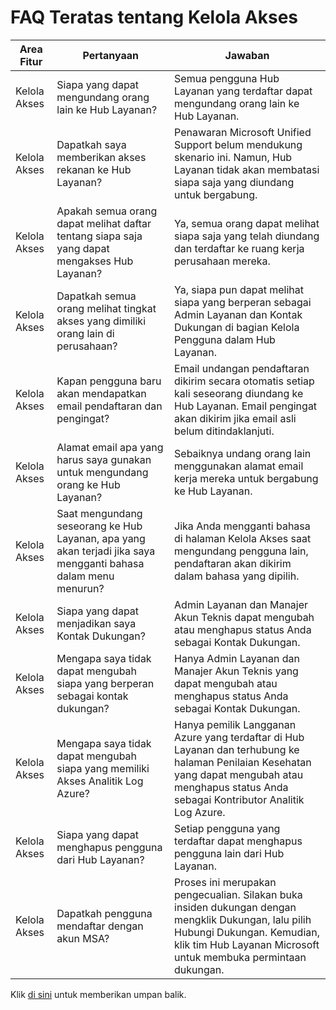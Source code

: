 # <a name="top-manage-access-faqs"></a>FAQ Teratas tentang Kelola Akses

| Area Fitur     | Pertanyaan                                                                                                                        | Jawaban                                                                                                                                                                                                                                                                                                             |
|------------------|---------------------------------------------------------------------------------------------------------------------------------|--------------------------------------------------------------------------------------------------------------------------------------------------------------------------------------------------------------------------------------------------------------------------------------------------------------------|
| Kelola Akses    | Siapa yang dapat mengundang orang lain ke Hub Layanan?                                                                                      | Semua pengguna Hub Layanan yang terdaftar dapat mengundang orang lain ke Hub Layanan.                                                                                                                                                                                                                                            |
| Kelola Akses    | Dapatkah saya memberikan akses rekanan ke Hub Layanan?                                                                                   | Penawaran Microsoft Unified Support belum mendukung skenario ini. Namun, Hub Layanan tidak akan membatasi siapa saja yang diundang untuk bergabung.                                                                                                                                                             |
| Kelola Akses    | Apakah semua orang dapat melihat daftar tentang siapa saja yang dapat mengakses Hub Layanan?                                                                    | Ya, semua orang dapat melihat siapa saja yang telah diundang dan terdaftar ke ruang kerja perusahaan mereka.                                                                                                                                                                                                                            |
| Kelola Akses    | Dapatkah semua orang melihat tingkat akses yang dimiliki orang lain di perusahaan?                                                              | Ya, siapa pun dapat melihat siapa yang berperan sebagai Admin Layanan dan Kontak Dukungan di bagian Kelola Pengguna dalam Hub Layanan.                                                                                                                                                                                               |
| Kelola Akses    | Kapan pengguna baru akan mendapatkan email pendaftaran dan pengingat?                                                                  | Email undangan pendaftaran dikirim secara otomatis setiap kali seseorang diundang ke Hub Layanan. Email pengingat akan dikirim jika email asli belum ditindaklanjuti.                                                                                                                                                    |
| Kelola Akses    | Alamat email apa yang harus saya gunakan untuk mengundang orang ke Hub Layanan?                                                               | Sebaiknya undang orang lain menggunakan alamat email kerja mereka untuk bergabung ke Hub Layanan.                                                                                                                                                                                                                                  |
| Kelola Akses    | Saat mengundang seseorang ke Hub Layanan, apa yang akan terjadi jika saya mengganti bahasa dalam menu menurun?                                | Jika Anda mengganti bahasa di halaman Kelola Akses saat mengundang pengguna lain, pendaftaran akan dikirim dalam bahasa yang dipilih.                                                                                                                                                                        |
| Kelola Akses    | Siapa yang dapat menjadikan saya Kontak Dukungan?                                                                                              | Admin Layanan dan Manajer Akun Teknis dapat mengubah atau menghapus status Anda sebagai Kontak Dukungan.                                                                                                                                                                                       |
| Kelola Akses    | Mengapa saya tidak dapat mengubah siapa yang berperan sebagai kontak dukungan?                                                                                    | Hanya Admin Layanan dan Manajer Akun Teknis yang dapat mengubah atau menghapus status Anda sebagai Kontak Dukungan.                                                                                                                                                                                  |
| Kelola Akses    | Mengapa saya tidak dapat mengubah siapa yang memiliki Akses Analitik Log Azure?                                                                                          | Hanya pemilik Langganan Azure yang terdaftar di Hub Layanan dan terhubung ke halaman Penilaian Kesehatan yang dapat mengubah atau menghapus status Anda sebagai Kontributor Analitik Log Azure.                                                                                                                    |
| Kelola Akses    | Siapa yang dapat menghapus pengguna dari Hub Layanan?                                                                                         | Setiap pengguna yang terdaftar dapat menghapus pengguna lain dari Hub Layanan.                                                                                                                                                                                                                                                 |
| Kelola Akses    | Dapatkah pengguna mendaftar dengan akun MSA?                                                                                           | Proses ini merupakan pengecualian. Silakan buka insiden dukungan dengan mengklik Dukungan, lalu pilih Hubungi Dukungan. Kemudian, klik tim Hub Layanan Microsoft untuk membuka permintaan dukungan.                                                                                                                               |


Klik <a href="mailto:SHub_Feedback_RC@Microsoft.com?subject=Resource%20Center%20Feedback%3A%20%3CInsert%20feedback%20topic%3E%3E&amp;body=%3C%3Cplease%20submit%20your%20feedback%20with%20enough%20detail%20on%20the%20problem%2C%20reproduction%20steps%20and%20what%20you%20desire%20to%20happen%3E%3E" target="_blank">di sini</a> untuk memberikan umpan balik.

